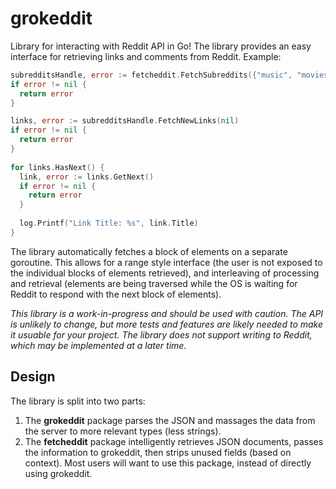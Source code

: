 grokeddit
=========

Library for interacting with Reddit API in Go! The library provides an easy interface for retrieving links and comments from Reddit. Example:
```go
subredditsHandle, error := fetcheddit.FetchSubreddits({"music", "movies"}, fetcheddit.DefaultFetch)
if error != nil {
  return error
}

links, error := subredditsHandle.FetchNewLinks(nil)
if error != nil {
  return error
}
	
for links.HasNext() {
  link, error := links.GetNext()
  if error != nil {
    return error
  }
	
  log.Printf("Link Title: %s", link.Title)
} 
```
The library automatically fetches a block of elements on a separate goroutine. This allows for a range style interface (the user is not exposed to the individual blocks of elements retrieved), and interleaving of processing and retrieval (elements are being traversed while the OS is waiting for Reddit to respond with the next block of elements).

_This library is a work-in-progress and should be used with caution. The API is unlikely to change, but more tests and features are likely needed to make it usuable for your project. The library does not support writing to Reddit, which may be implemented at a later time._

Design
------
The library is split into two parts:

1. The **grokeddit** package parses the JSON and massages the data from the server to more relevant types (less strings).
2. The **fetcheddit** package intelligently retrieves JSON documents, passes the information to grokeddit, then strips unused fields (based on context). Most users will want to use this package, instead of directly using grokeddit.
